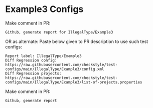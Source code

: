 # Example3 Configs
Make comment in PR:
```
Github, generate report for IllegalType/Example3
```
OR as alternate:
Paste below given to PR description to use such test configs:
```
Report label: IllegalType/Example3
Diff Regression config: https://raw.githubusercontent.com/checkstyle/test-configs/main/IllegalType/Example3/config.xml
Diff Regression projects: https://raw.githubusercontent.com/checkstyle/test-configs/main/IllegalType/Example3/list-of-projects.properties
```
Make comment in PR:
```
Github, generate report
```
